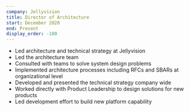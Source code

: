 ```yaml
---
company: Jellyvision
title: Director of Architecture
start: December 2020
end: Present
display_order: -100
---
```

- Led architecture and technical strategy at Jellyvision
- Led the architecture team
- Consulted with teams to solve system design problems
- Implemented architecture processes including RFCs and SBARs at organizational level
- Developed and presented the technical strategy company wide
- Worked directly with Product Leadership to design solutions for new products
- Led development effort to build new platform capability
